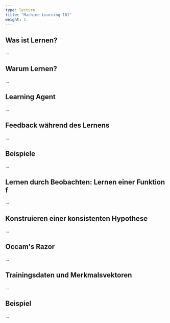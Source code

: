 ```yaml
---
type: lecture
title: "Machine Learning 101"
weight: 1
---
```



## Was ist Lernen?
...

## Warum Lernen?
...

## Learning Agent
...

## Feedback während des Lernens
...

## Beispiele
...

## Lernen durch Beobachten: Lernen einer Funktion $\operatorname{f}$
...

## Konstruieren einer konsistenten Hypothese
...

## Occam's Razor
...

## Trainingsdaten und Merkmalsvektoren
...

## Beispiel
...
